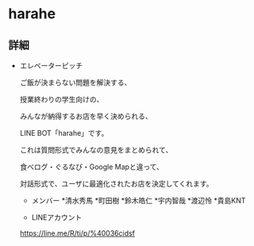 # harahe
    
    
## 詳細
 * エレベーターピッチ
    
   ご飯が決まらない問題を解決する、
    
    授業終わりの学生向けの、
    
    みんなが納得するお店を早く決められる、
    
    LINE BOT「harahe」です。
    
    これは質問形式でみんなの意見をまとめられて、
    
    食べログ・ぐるなび・Google Mapと違って、
    
    対話形式で、ユーザに最適化されたお店を決定してくれます。
    
    * メンバー
      *清水秀馬
      *町田樹
      *鈴木皓仁
      *宇内智哉
      *渡辺怜
      *貴島KNT
    
    * LINEアカウント
    
    https://line.me/R/ti/p/%40036cidsf
